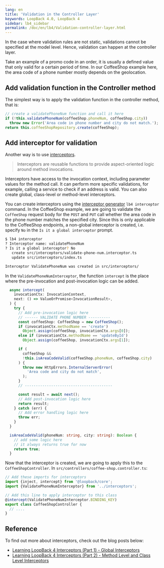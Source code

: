 ```yaml
---
lang: en
title: 'Validation in the Controller Layer'
keywords: LoopBack 4.0, LoopBack 4
sidebar: lb4_sidebar
permalink: /doc/en/lb4/Validation-controller-layer.html
---
```


In the case where validation rules are not static, validations cannot be
specified at the model level. Hence, validation can happen at the controller
layer.

Take an example of a promo code in an order, it is usually a defined value that
only valid for a certain period of time. In our CoffeeShop example here, the
area code of a phone number mostly depends on the geolocation.

## Add validation function in the Controller method

The simplest way is to apply the validation function in the controller method,
that is:

```ts
// create a validatePhoneNum function and call it here
if (!this.validatePhoneNum(coffeeShop.phoneNum, coffeeShop.city))
  throw new Error('Area code in phone number and city do not match.');
return this.coffeeShopRepository.create(coffeeShop);
```

## Add interceptor for validation

Another way is to use [interceptors](Interceptors.md).

> Interceptors are reusable functions to provide aspect-oriented logic around
> method invocations.

Interceptors have access to the invocation context, including parameter values
for the method call. It can perform more specific validations, for example,
calling a service to check if an address is valid. You can also create global,
class-level or method-level interceptors.

You can create interceptors using the
[interceptor generator](https://loopback.io/doc/en/lb4/Interceptor-generator.html)
`lb4 interceptor` command. In the CoffeeShop example, we are going to validate
the `CoffeeShop` request body for the `POST` and `PUT` call whether the area
code in the phone number matches the specified city. Since this is only
applicable to the CoffeeShop endpoints, a non-global interceptor is created,
i.e. specify `No` in the `Is it a global interceptor` prompt.

```sh
$ lb4 interceptor
? Interceptor name: validatePhoneNum
? Is it a global interceptor? No
   create src/interceptors/validate-phone-num.interceptor.ts
   update src/interceptors/index.ts

Interceptor ValidatePhoneNum was created in src/interceptors/
```

In the `ValidatePhoneNumInterceptor`, the function `intercept` is the place
where the pre-invocation and post-invocation logic can be added.

```ts
  async intercept(
    invocationCtx: InvocationContext,
    next: () => ValueOrPromise<InvocationResult>,
  ) {
    try {
      // Add pre-invocation logic here
      // ------ VALIDATE PHONE NUMBER ----------
      const coffeeShop: CoffeeShop = new CoffeeShop();
      if (invocationCtx.methodName == 'create')
        Object.assign(coffeeShop, invocationCtx.args[0]);
      else if (invocationCtx.methodName == 'updateById')
        Object.assign(coffeeShop, invocationCtx.args[1]);

      if (
        coffeeShop &&
        !this.isAreaCodeValid(coffeeShop.phoneNum, coffeeShop.city)
      ) {
        throw new HttpErrors.InternalServerError(
          'Area code and city do not match',
        );
      }
      // ----------------------------------------

      const result = await next();
      // Add post-invocation logic here
      return result;
    } catch (err) {
      // Add error handling logic here
      throw err;
    }
  }

  isAreaCodeValid(phoneNum: string, city: string): Boolean {
    // add some logic here
    // it always returns true for now
    return true;
  }
```

Now that the interceptor is created, we are going to apply this to the
`CoffeeShopController`. In `src/controllers/coffee-shop.controller.ts`:

```ts
// Add these imports for interceptors
import {inject, intercept} from '@loopback/core';
import {ValidatePhoneNumInterceptor} from '../interceptors';

// Add this line to apply interceptor to this class
@intercept(ValidatePhoneNumInterceptor.BINDING_KEY)
export class CoffeeShopController {
  // ....
}
```

## Reference

To find out more about interceptors, check out the blog posts below:

- [Learning LoopBack 4 Interceptors (Part 1) - Global Interceptors](https://strongloop.com/strongblog/loopback4-interceptors-part1/)
- [Learning LoopBack 4 Interceptors (Part 2) - Method Level and Class Level Interceptors](https://strongloop.com/strongblog/loopback4-interceptors-part2/)
